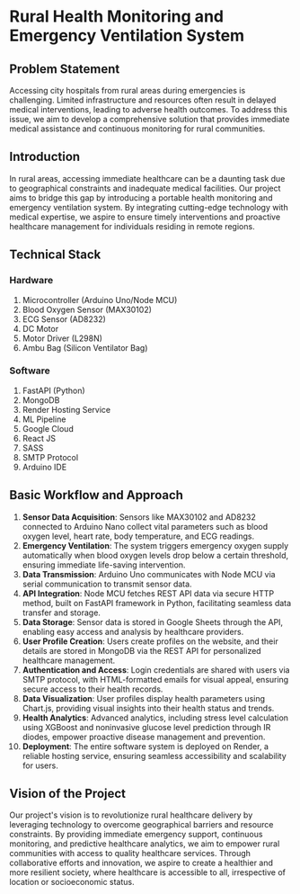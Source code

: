 # Rural Health Monitoring and Emergency Ventilation System

## Problem Statement
Accessing city hospitals from rural areas during emergencies is challenging. Limited infrastructure and resources often result in delayed medical interventions, leading to adverse health outcomes. To address this issue, we aim to develop a comprehensive solution that provides immediate medical assistance and continuous monitoring for rural communities.

## Introduction
In rural areas, accessing immediate healthcare can be a daunting task due to geographical constraints and inadequate medical facilities. Our project aims to bridge this gap by introducing a portable health monitoring and emergency ventilation system. By integrating cutting-edge technology with medical expertise, we aspire to ensure timely interventions and proactive healthcare management for individuals residing in remote regions.

## Technical Stack
### Hardware
1. Microcontroller (Arduino Uno/Node MCU)
2. Blood Oxygen Sensor (MAX30102)
3. ECG Sensor (AD8232)
4. DC Motor
5. Motor Driver (L298N)
6. Ambu Bag (Silicon Ventilator Bag)

### Software
1. FastAPI (Python)
2. MongoDB
3. Render Hosting Service
4. ML Pipeline
5. Google Cloud
6. React JS
7. SASS
8. SMTP Protocol
9. Arduino IDE

## Basic Workflow and Approach
1. **Sensor Data Acquisition**: Sensors like MAX30102 and AD8232 connected to Arduino Nano collect vital parameters such as blood oxygen level, heart rate, body temperature, and ECG readings.
2. **Emergency Ventilation**: The system triggers emergency oxygen supply automatically when blood oxygen levels drop below a certain threshold, ensuring immediate life-saving intervention.
3. **Data Transmission**: Arduino Uno communicates with Node MCU via serial communication to transmit sensor data.
4. **API Integration**: Node MCU fetches REST API data via secure HTTP method, built on FastAPI framework in Python, facilitating seamless data transfer and storage.
5. **Data Storage**: Sensor data is stored in Google Sheets through the API, enabling easy access and analysis by healthcare providers.
6. **User Profile Creation**: Users create profiles on the website, and their details are stored in MongoDB via the REST API for personalized healthcare management.
7. **Authentication and Access**: Login credentials are shared with users via SMTP protocol, with HTML-formatted emails for visual appeal, ensuring secure access to their health records.
8. **Data Visualization**: User profiles display health parameters using Chart.js, providing visual insights into their health status and trends.
9. **Health Analytics**: Advanced analytics, including stress level calculation using XGBoost and noninvasive glucose level prediction through IR diodes, empower proactive disease management and prevention.
10. **Deployment**: The entire software system is deployed on Render, a reliable hosting service, ensuring seamless accessibility and scalability for users.

## Vision of the Project
Our project's vision is to revolutionize rural healthcare delivery by leveraging technology to overcome geographical barriers and resource constraints. By providing immediate emergency support, continuous monitoring, and predictive healthcare analytics, we aim to empower rural communities with access to quality healthcare services. Through collaborative efforts and innovation, we aspire to create a healthier and more resilient society, where healthcare is accessible to all, irrespective of location or socioeconomic status.
